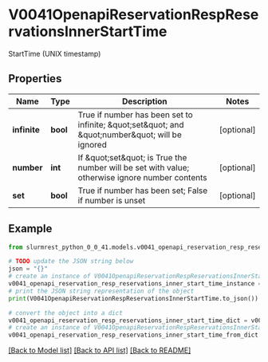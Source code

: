 # V0041OpenapiReservationRespReservationsInnerStartTime

StartTime (UNIX timestamp)

## Properties

Name | Type | Description | Notes
------------ | ------------- | ------------- | -------------
**infinite** | **bool** | True if number has been set to infinite; \&quot;set\&quot; and \&quot;number\&quot; will be ignored | [optional] 
**number** | **int** | If \&quot;set\&quot; is True the number will be set with value; otherwise ignore number contents | [optional] 
**set** | **bool** | True if number has been set; False if number is unset | [optional] 

## Example

```python
from slurmrest_python_0_0_41.models.v0041_openapi_reservation_resp_reservations_inner_start_time import V0041OpenapiReservationRespReservationsInnerStartTime

# TODO update the JSON string below
json = "{}"
# create an instance of V0041OpenapiReservationRespReservationsInnerStartTime from a JSON string
v0041_openapi_reservation_resp_reservations_inner_start_time_instance = V0041OpenapiReservationRespReservationsInnerStartTime.from_json(json)
# print the JSON string representation of the object
print(V0041OpenapiReservationRespReservationsInnerStartTime.to_json())

# convert the object into a dict
v0041_openapi_reservation_resp_reservations_inner_start_time_dict = v0041_openapi_reservation_resp_reservations_inner_start_time_instance.to_dict()
# create an instance of V0041OpenapiReservationRespReservationsInnerStartTime from a dict
v0041_openapi_reservation_resp_reservations_inner_start_time_from_dict = V0041OpenapiReservationRespReservationsInnerStartTime.from_dict(v0041_openapi_reservation_resp_reservations_inner_start_time_dict)
```
[[Back to Model list]](../README.md#documentation-for-models) [[Back to API list]](../README.md#documentation-for-api-endpoints) [[Back to README]](../README.md)


